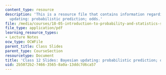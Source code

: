 ```yaml
---
content_type: resource
description: 'This is a resource file that contains information regarding bayesian
  updating: probabilistic prediction; odds.'
file: /media/courses/18-05-introduction-to-probability-and-statistics-spring-2014/2b5072b2746635658a0a13ddc7d6ca57_MIT18_05S14_class12slides.pdf
file_type: application/pdf
learning_resource_types:
- Lecture Notes
ocw_type: OCWFile
parent_title: Class Slides
parent_type: CourseSection
resourcetype: Document
title: 'Class 12 Slides: Bayesian updating: probabilistic prediction; odds'
uid: 2b5072b2-7466-3565-8a0a-13ddc7d6ca57
---
```


